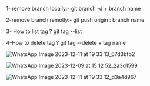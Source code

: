 1- remove branch locally:-
git branch -d + branch name

2-remove branch remotly:-
git push origin : branch name

3- How to list tag ?
git tag --list

4-How to delete tag ?
git tag --delete + tag name


![WhatsApp Image 2023-12-11 at 19 33 13_67d3bfb2](https://github.com/user-attachments/assets/9ed3c543-874c-42d0-9df2-2ac5f03d2cb7)


![WhatsApp Image 2023-12-09 at 15 12 52_2a3d1599](https://github.com/user-attachments/assets/54c341d6-0873-4a49-87df-42674fb5b662)



![WhatsApp Image 2023-12-11 at 19 33 12_d3a4d967](https://github.com/user-attachments/assets/97159761-c399-4936-98e4-4b881fa81785)

